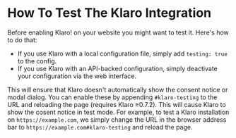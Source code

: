 # How To Test The Klaro Integration

Before enabling Klaro! on your website you might want to test it. Here's how to do that:

* If you use Klaro with a local configuration file, simply add `testing: true` to the config. 
* If you use Klaro with an API-backed configuration, simply deactivate your configuration via the web interface.

This will ensure that Klaro doesn't automatically show the consent notice or modal dialog. You can enable these by appending `#klaro-testing` to the URL and reloading the page (requires Klaro &ge;0.7.2). This will cause Klaro to show the cosent notice in test mode. For example, to test a Klaro installation on `https://example.com`, we simply change the URL in the browser address bar to `https://example.com#klaro-testing` and reload the page.